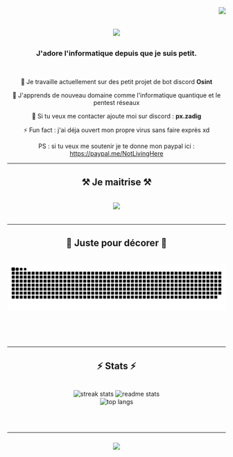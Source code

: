<img align="right" src="https://visitor-badge.laobi.icu/badge?page_id=salesp07.salesp07" />

<h1 align="center">
    <img src="https://readme-typing-svg.herokuapp.com/?font=Righteous&size=35&center=true&vCenter=true&width=500&height=70&duration=4000&lines=Selem+👋;+Je+suis+NotLivingHere!;" />
</h1>

<h3 align="center">J'adore l'informatique depuis que je suis petit.</h3>

<br/>

<div align="center">
 
 🔭 Je travaille actuellement sur des petit projet de bot discord **Osint**
 
 🌱 J'apprends de nouveau domaine comme l'informatique quantique et le pentest réseaux

 💬 Si tu veux me contacter ajoute moi sur discord : **px.zadig**

 ⚡ Fun fact : j'ai déja ouvert mon propre virus sans faire exprès xd

 PS : si tu veux me soutenir je te donne mon paypal ici : https://paypal.me/NotLivingHere
 
 </div>
 <hr/>
 
<h2 align="center">⚒️ Je maitrise ⚒️</h2>
<br/>
<div align="center">
    <img src="https://skillicons.dev/icons?i=nodejs,python,javascript,c,java,html,css,lua,mysql" /><br>
</div>

<br/>
<hr/>

<div align="center">
  <h2>🐍 Juste pour décorer 🐍</h2>
  <br>
  <img alt="snake eating my contributions" src="https://raw.githubusercontent.com/salesp07/salesp07/output/github-contribution-grid-snake.svg" />
  
  <br/><br/><br/>
</div>

<hr/>

<h2 align="center">⚡ Stats ⚡</h2>
<br>
<div align=center>
  <img width=390 src="https://streak-stats.demolab.com/?user=salesp07&count_private=true&theme=react&border_radius=10" alt="streak stats"/>
  <img width=390 src="https://github-readme-stats-salesp07.vercel.app/api?username=salesp07&count_private=true&show_icons=true&theme=react&rank_icon=github&border_radius=10" alt="readme stats" />
  <br/>
  <img width=325 align="center" src="https://github-readme-stats-salesp07.vercel.app/api/top-langs/?username=salesp07&hide=HTML&langs_count=8&layout=compact&theme=react&border_radius=10&size_weight=0.5&count_weight=0.5&exclude_repo=github-readme-stats" alt="top langs" />
</div>

<br/><br/>
<hr/>

<h3 align="center">
    <img src="https://readme-typing-svg.herokuapp.com/?font=Righteous&size=25&center=true&vCenter=true&width=500&height=70&duration=4000&lines=Merci+d'être+passer!+✌️;">
</h3>

<br/>
